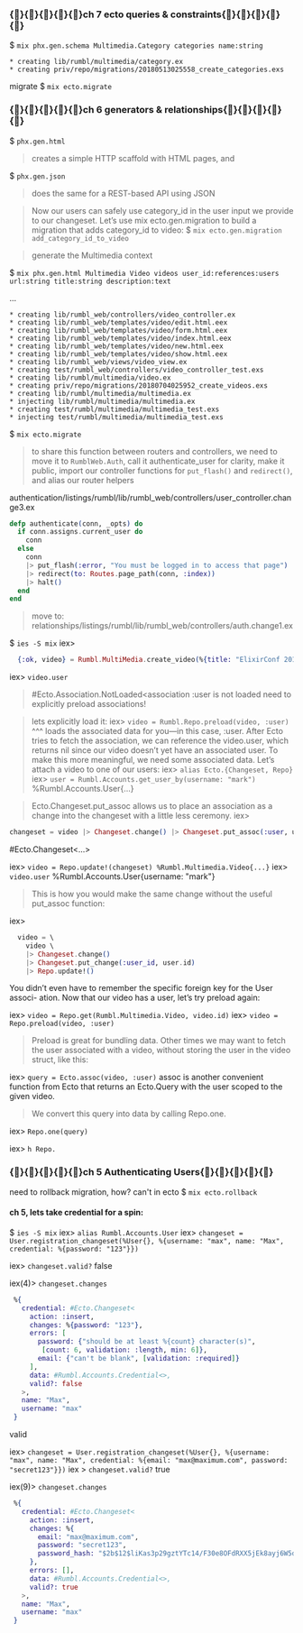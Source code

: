 ### {}{}{}{}{}ch 7 ecto queries & constraints{}{}{}{}{}
$ `mix phx.gen.schema Multimedia.Category categories name:string`
```
* creating lib/rumbl/multimedia/category.ex
* creating priv/repo/migrations/20180513025558_create_categories.exs
```
migrate
$ `mix ecto.migrate`


### {}{}{}{}{}ch 6 generators & relationships{}{}{}{}{}

$ `phx.gen.html`

> creates a simple HTTP scaffold with HTML pages, and

$ `phx.gen.json`

> does the same for a REST-based API using JSON


> Now our users can safely use category_id in the user input we provide to our changeset. Let’s use mix ecto.gen.migration to build a migration that adds category_id to video:
$ `mix ecto.gen.migration add_category_id_to_video`


> generate the Multimedia context

$ `mix phx.gen.html Multimedia Video videos user_id:references:users url:string title:string description:text`

...
```
* creating lib/rumbl_web/controllers/video_controller.ex
* creating lib/rumbl_web/templates/video/edit.html.eex
* creating lib/rumbl_web/templates/video/form.html.eex
* creating lib/rumbl_web/templates/video/index.html.eex
* creating lib/rumbl_web/templates/video/new.html.eex
* creating lib/rumbl_web/templates/video/show.html.eex
* creating lib/rumbl_web/views/video_view.ex
* creating test/rumbl_web/controllers/video_controller_test.exs
* creating lib/rumbl/multimedia/video.ex
* creating priv/repo/migrations/20180704025952_create_videos.exs
* creating lib/rumbl/multimedia/multimedia.ex
* injecting lib/rumbl/multimedia/multimedia.ex
* creating test/rumbl/multimedia/multimedia_test.exs
* injecting test/rumbl/multimedia/multimedia_test.exs
```

$ `mix ecto.migrate`


> to share this function between routers and controllers, we need to move it to `RumblWeb.Auth`, call it authenticate_user for clarity, make it public, import our controller functions for `put_flash()` and `redirect()`, and alias our router helpers

authentication/listings/rumbl/lib/rumbl_web/controllers/user_controller.change3.ex
```elixir
defp authenticate(conn, _opts) do
  if conn.assigns.current_user do
    conn
  else
    conn
    |> put_flash(:error, "You must be logged in to access that page")
    |> redirect(to: Routes.page_path(conn, :index))
    |> halt()
  end
end
```

> move to:
relationships/listings/rumbl/lib/rumbl_web/controllers/auth.change1.ex

<!-- iex - test out our assoc -->
$ `ies -S mix`
iex>
```elixir
  {:ok, video} = Rumbl.MultiMedia.create_video(%{title: "ElixirConf 2016 - Collaborative Music with Elm and Phoenix by Josh Adams", url: "https://www.youtube.com/watch?v=UPD8yvl3MUI&t=22s",  description: "In this talk, we'll walk through the design of a collaborative music composition environment using Elm for a frontend that interacts with a Phoenix-channels based backend."})
```
iex> `video.user`
> #Ecto.Association.NotLoaded<association :user is not loaded
need to explicitly preload associations!

> lets explicitly load it:
iex> `video = Rumbl.Repo.preload(video, :user)`
^^^ loads the associated data for you—in this case, :user. After Ecto tries to fetch the association, we can reference the video.user, which returns nil since our video doesn’t yet have an associated user. To make this more meaningful, we need some associated data. Let’s attach a video to one of our users:
iex> `alias Ecto.{Changeset, Repo}`
iex> `user = Rumbl.Accounts.get_user_by(username: "mark")`
%Rumbl.Accounts.User{...}

> Ecto.Changeset.put_assoc allows us to place an association as a change into the changeset with a little less ceremony.
iex>

```elixir
changeset = video |> Changeset.change() |> Changeset.put_assoc(:user, user)
```
 #Ecto.Changeset<...>

iex> `video = Repo.update!(changeset) %Rumbl.Multimedia.Video{...}`
iex> `video.user`
%Rumbl.Accounts.User{username: "mark"}

> This is how you would make the same change without the useful put_assoc function:

iex>
```elixir
  video = \
    video \
    |> Changeset.change()
    |> Changeset.put_change(:user_id, user.id)
    |> Repo.update!()
```
You didn’t even have to remember the specific foreign key for the User associ- ation. Now that our video has a user, let’s try preload again:

iex> `video = Repo.get(Rumbl.Multimedia.Video, video.id)`
iex> `video = Repo.preload(video, :user)`


> Preload is great for bundling data. Other times we may want to fetch the user associated with a video, without storing the user in the video struct, like this:

iex> `query = Ecto.assoc(video, :user)`
assoc is another convenient function from Ecto that returns an Ecto.Query with the user scoped to the given video.

> We convert this query into data by calling Repo.one.

iex> `Repo.one(query)`


iex> `h Repo.`

### {}{}{}{}{}ch 5 Authenticating Users{}{}{}{}{}

need to rollback migration, how? can't in ecto
$ `mix ecto.rollback`

#### ch 5, lets take credential for a spin:

$ `ies -S mix`
iex> `alias Rumbl.Accounts.User`
iex> `changeset = User.registration_changeset(%User{}, %{username: "max", name: "Max", credential: %{password: "123"}})`

iex> `changeset.valid?`
false

iex(4)> `changeset.changes`
```elixir
 %{
   credential: #Ecto.Changeset<
     action: :insert,
     changes: %{password: "123"},
     errors: [
       password: {"should be at least %{count} character(s)",
        [count: 6, validation: :length, min: 6]},
       email: {"can't be blank", [validation: :required]}
     ],
     data: #Rumbl.Accounts.Credential<>,
     valid?: false
   >,
   name: "Max",
   username: "max"
 }
```
valid

iex> `changeset = User.registration_changeset(%User{}, %{username: "max", name: "Max", credential: %{email: "max@maximum.com", password: "secret123"}})`
iex > `changeset.valid?`
true

iex(9)> `changeset.changes`
```elixir
 %{
   credential: #Ecto.Changeset<
     action: :insert,
     changes: %{
       email: "max@maximum.com",
       password: "secret123",
       password_hash: "$2b$12$liKas3p29gztYTc14/F30e8OFdRXX5jEk8ayj6W5dUpsqc.4D7Tg6"
     },
     errors: [],
     data: #Rumbl.Accounts.Credential<>,
     valid?: true
   >,
   name: "Max",
   username: "max"
 }
 ```
